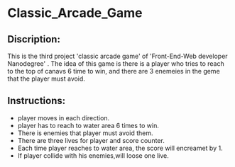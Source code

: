 # Classic_Arcade_Game

## Discription:
This is the third project 'classic arcade game' of 'Front-End-Web developer Nanodegree' . The idea of this game is there is a player who tries to reach to the top of canavs 6 time to win, and there are 3 enemeies in the geme that the player must avoid.  


## Instructions:
* player moves in each direction.
* player has to reach to water area 6 times to win.
* There is enemies that player must avoid them.
* There are three lives for player and score counter.
* Each time player reaches to water area, the score will encreamet by 1.
* If player collide with his enemies,will loose one live.  
